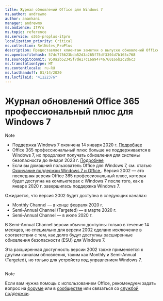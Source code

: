 ```yaml
---
title: Журнал обновлений Office для Windows 7
ms.author: andrewmo
author: anankani
manager: andrewmo
ms.audience: ITPro
ms.topic: reference
ms.service: o365-proplus-itpro
localization_priority: Critical
ms.collection: RelNotes_ProPlus
description: Предоставляет клиентам заметки о выпуске обновлений Office 365 профессиональный плюс для Windows 7
ms.openlocfilehash: 57dc775623bda52d3a265f75df3304d7b165c768
ms.sourcegitcommit: 950a2b52345f7de17c16a94746760166b2c2d6c3
ms.translationtype: HT
ms.contentlocale: ru-RU
ms.lasthandoff: 01/14/2020
ms.locfileid: "41122376"
---
```

# <a name="update-history-for-office-365-proplus-on-windows-7"></a>Журнал обновлений Office 365 профессиональный плюс для Windows 7 

 > [!NOTE]
>
>- Поддержка Windows 7 окончена 14 января 2020 г. [Подробнее](https://www.microsoft.com/microsoft-365/windows/end-of-windows-7-support?rtc=1)
>- Office 365 профессиональный плюс больше не поддерживается в Windows 7, но продолжит получать обновления для системы безопасности до января 2023 г. [Подробнее](https://docs.microsoft.com/DeployOffice/windows-7-support)
>- Если вы домашний пользователь Office для Windows 7, см. статью [Окончание поддержки Windows 7 и Office ](https://support.office.com/en-us/article/windows-7-end-of-support-and-office-78f20fab-b57b-44d7-8368-06a8493f3cb9?ui=en-US&rs=en-US&ad=US).
Версия 2002 — это последняя версия Office 365 профессиональный плюс, которая будет доступна на компьютерах с Windows 7 после того, как в январе 2020 г. завершилась поддержка Windows 7.  

Ожидается, что версия 2002 будет доступна в следующих каналах:
- Monthly Channel — в конце февраля 2020 г.
- Semi-Annual Channel (Targeted) — в марте 2020 г.
- Semi-Annual Channel — в июле 2020 г.

В Semi-Annual Channel версии обычно доступны только в течение 14 месяцев, но специально для версии 2002 сделано исключение в соответствии с тем, как долго будут доступны расширенные обновления безопасности (ESU) для Windows 7.

Эта расширенная доступность версии 2002 также применяется к другим каналам обновления, таким как Monthly и Semi-Annual (Targeted), но только для устройств под управлением Windows 7.

##

> [!NOTE]
> Если вам нужна помощь с использованием Office, рекомендуем задать вопрос на [форуме](https://answers.microsoft.com/) или в [сообществе](https://techcommunity.microsoft.com/) или связаться со [службой поддержки](https://support.microsoft.com/contactus).
